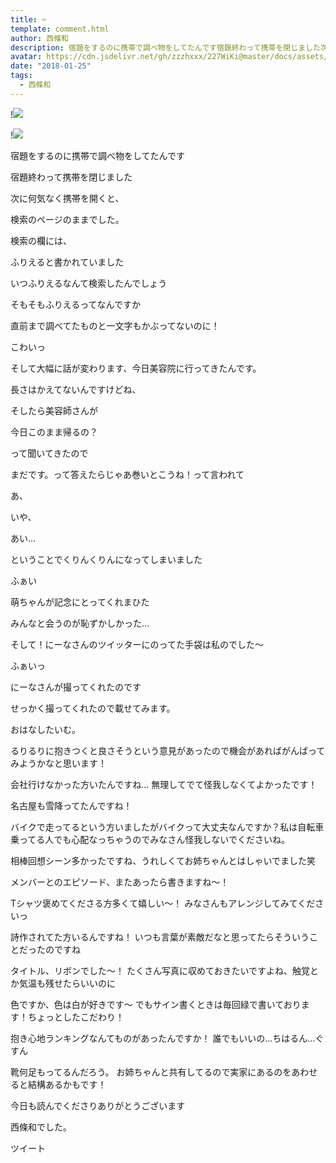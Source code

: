 ```yaml
---
title: ✂︎
template: comment.html
author: 西條和
description: 宿題をするのに携帯で調べ物をしてたんです宿題終わって携帯を閉じました次に何気なく携帯を開くと、検索のページのままでした。...
avatar: https://cdn.jsdelivr.net/gh/zzzhxxx/227WiKi@master/docs/assets/photo/avatar/nagomi.jpg
date: "2018-01-25"
tags:
  - 西條和
---
```


!![](https://cdn.jsdelivr.net/gh/227WiKi/227WiKi-image@master/blog-image/nagomi-2018-01-25_1.jpg)

!![](https://cdn.jsdelivr.net/gh/227WiKi/227WiKi-image@master/blog-image/nagomi-2018-01-25_2.jpg)











宿題をするのに携帯で調べ物をしてたんです






宿題終わって携帯を閉じました









次に何気なく携帯を開くと、





検索のページのままでした。





検索の欄には、





ふりえると書かれていました






いつふりえるなんて検索したんでしょう






そもそもふりえるってなんですか






直前まで調べてたものと一文字もかぶってないのに！




こわいっ












そして大幅に話が変わります、今日美容院に行ってきたんです。







長さはかえてないんですけどね、







そしたら美容師さんが





今日このまま帰るの？





って聞いてきたので




まだです。って答えたらじゃあ巻いとこうね！って言われて






あ、


いや、





あい…





ということでくりんくりんになってしまいました


ふぁい







萌ちゃんが記念にとってくれまひた






みんなと会うのが恥ずかしかった…










そして！にーなさんのツイッターにのってた手袋は私のでした〜







ふぁいっ









にーなさんが撮ってくれたのです











せっかく撮ってくれたので載せてみます。















おはなしたいむ。



るりるりに抱きつくと良さそうという意見があったので機会があればがんばってみようかなと思います！






会社行けなかった方いたんですね…
無理してでて怪我しなくてよかったです！

名古屋も雪降ってたんですね！

バイクで走ってるという方いましたがバイクって大丈夫なんですか？私は自転車乗ってる人でも心配なっちゃうのでみなさん怪我しないでくださいね。



相棒回想シーン多かったですね、うれしくてお姉ちゃんとはしゃいでました笑



メンバーとのエピソード、またあったら書きますね〜！




Tシャツ褒めてくださる方多くて嬉しい〜！
みなさんもアレンジしてみてくださいっ


詩作されてた方いるんですね！
いつも言葉が素敵だなと思ってたらそういうことだったのですね





タイトル、リボンでした〜！
たくさん写真に収めておきたいですよね、触覚とか気温も残せたらいいのに





色ですか、色は白が好きです〜
でもサイン書くときは毎回緑で書いております！ちょっとしたこだわり！



抱き心地ランキングなんてものがあったんですか！
誰でもいいの…ちはるん…ぐすん




靴何足もってるんだろう。
お姉ちゃんと共有してるので実家にあるのをあわせると結構あるかもです！









今日も読んでくださりありがとうございます





西條和でした。


ツイート



